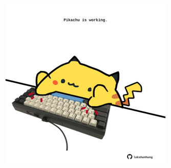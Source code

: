 <!-- built at 24/07/2022, 19:01:14 UTC -->
<p align="center">
  <img width="500" height="500" src="./ReadmeImage.svg">
</p>
